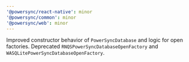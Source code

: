 ```yaml
---
'@powersync/react-native': minor
'@powersync/common': minor
'@powersync/web': minor
---
```


Improved constructor behavior of `PowerSyncDatabase` and logic for open factories. Deprecated `RNQSPowerSyncDatabaseOpenFactory` and `WASQLitePowerSyncDatabaseOpenFactory`.
